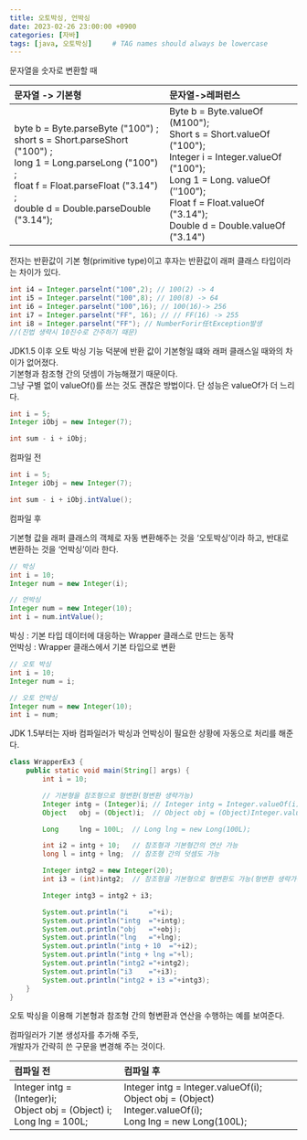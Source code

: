 ```yaml
---
title: 오토박싱, 언박싱
date: 2023-02-26 23:00:00 +0900
categories: [자바]
tags: [java, 오토박싱]     # TAG names should always be lowercase
---
```




문자열을 숫자로 변환할 때  

문자열 -> 기본형|문자열->레퍼런스
:---------------|:---------------
byte b = Byte.parseByte ("100") ;<br>short s = Short.parseShort ("100") ;<br>long 1 = Long.parseLong ("100") ;<br>float f = Float.parseFloat ("3.14") ;<br>double d = Double.parseDouble ("3.14");|Byte b = Byte.valueOf (M100");<br>Short s = Short.valueOf ("100");<br>Integer i = Integer.valueOf ("100");<br>Long 1 = Long. valueOf (’’100”);<br>Float f = Float.valueOf ("3.14");<br>Double d = Double.valueOf ("3.14")

전자는 반환값이 기본 형(primitive type)이고 후자는 반환값이 래퍼 클래스 타입이라는 차이가 있다.

```java
int i4 = Integer.parselnt("100",2); // 100(2) -> 4  
int i5 = Integer.parselnt("100",8); // 100(8) -> 64 
int i6 = Integer.parselnt("100",16); // 100(16)-> 256  
int i7 = Integer.parselnt("FF", 16); // // FF(16) -> 255  
int i8 = Integer.parselnt("FF"); // NumberForir任tException발생
//(진법 생략시 10진수로 간주하기 때문)
```
JDK1.5 이후 오토 박싱 기능 덕분에 반환 값이 기본형일 떄와 래퍼 클래스일 때와의 차이가 없어졌다.  
기본형과 참조형 간의 덧셈이 가능해졌기 때문이다.  
그냥 구별 없이 valueOf()를 쓰는 것도 괜찮은 방법이다. 단 성능은 valueOf가 더 느리다.  

```java
int i = 5;
Integer iObj = new Integer(7);

int sum - i + iObj;
```
컴파일 전
```java
int i = 5;
Integer iObj = new Integer(7);

int sum - i + iObj.intValue();
```
컴파일 후

기본형 값을 래퍼 클래스의 객체로 자동 변환해주는 것을 ‘오토박싱’이라 하고, 반대로 변환하는 것을 ‘언박싱’이라 한다.

```java
// 박싱
int i = 10;
Integer num = new Integer(i);

// 언박싱
Integer num = new Integer(10);
int i = num.intValue();
```
박싱 : 기본 타입 데이터에 대응하는 Wrapper 클래스로 만드는 동작  
언박싱 : Wrapper 클래스에서 기본 타입으로 변환  

```java
// 오토 박싱
int i = 10;
Integer num = i;

// 오토 언박싱
Integer num = new Integer(10);
int i = num;
```
JDK 1.5부터는 자바 컴파일러가 박싱과 언박싱이 필요한 상황에 자동으로 처리를 해준다.

```java
class WrapperEx3 {
	public static void main(String[] args) {
		int i = 10;

		// 기본형을 참조형으로 형변환(형변환 생략가능)
		Integer intg = (Integer)i; // Integer intg = Integer.valueOf(i);
		Object   obj = (Object)i;  // Object obj = (Object)Integer.valueOf(i);

		Long     lng = 100L;  // Long lng = new Long(100L);

		int i2 = intg + 10;   // 참조형과 기본형간의 연산 가능
		long l = intg + lng;  // 참조형 간의 덧셈도 가능

		Integer intg2 = new Integer(20);
		int i3 = (int)intg2;  // 참조형을 기본형으로 형변환도 가능(형변환 생략가능)

		Integer intg3 = intg2 + i3; 

		System.out.println("i     ="+i);
		System.out.println("intg  ="+intg);
		System.out.println("obj   ="+obj);
		System.out.println("lng   ="+lng);
		System.out.println("intg + 10  ="+i2);
		System.out.println("intg + lng ="+l);
		System.out.println("intg2 ="+intg2);
		System.out.println("i3    ="+i3);
		System.out.println("intg2 + i3 ="+intg3);
	}
}
```
오토 박싱을 이용해 기본형과 참조형 간의 형변환과 연산을 수행하는 예를 보여준다. 

컴파일러가 기본 생성자를 추가해 주듯,  
개발자가 간략히 쓴 구문을 변경해 주는 것이다.

컴파일 전|컴파일 후
:---|:---
Integer intg = (Integer)i;<br>Object obj = (Object) i;<br>Long lng = 100L;|Integer intg = Integer.valueOf(i);<br>Object obj = (Object) Integer.valueOf(i);<br>Long lng = new Long(100L);
